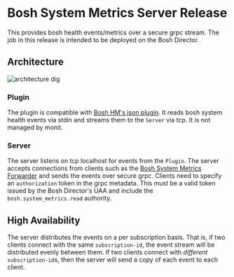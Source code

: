# Bosh System Metrics Server Release

This provides bosh health events/metrics over a secure grpc stream. The job in this release is intended to be deployed on the Bosh Director.

## Architecture

![architecture dig][diagram]

### Plugin

The plugin is compatible with [Bosh HM's json plugin][json plugin]. It reads bosh system health events via stdin and streams them to the `Server` via tcp. It is not managed by monit.

### Server

The server listens on tcp localhost for events from the `Plugin`. The server accepts connections from clients such as the [Bosh System Metrics Forwarder][forwarder] and sends the events over secure grpc. Clients need to specify an `authorization` token in the grpc metadata. This must be a valid token issued by the Bosh Director's UAA and include the `bosh.system_metrics.read` authority.

## High Availability

The server distributes the events on a per subscription basis. That is, if two clients connect with the same `subscription-id`, the event stream will be distributed evenly between them. If two clients connect with _different_ `subscription-id`s, then the server will send a copy of each event to each client.

[forwarder]: https://github.com/pivotal-cf/bosh-system-metrics-forwarder-release
[server]: https://github.com/pivotal-cf/bosh-system-metrics-server-release
[json plugin]: https://github.com/cloudfoundry/bosh/blob/262.x/src/bosh-monitor/lib/bosh/monitor/plugins/json.rb
[diagram]: https://docs.google.com/a/pivotal.io/drawings/d/1l1iAQaBc6SHIpWb3x-lI9p4JVIZN_3ErepbAohqnaPw/pub?w=1192&h=719
